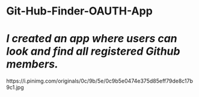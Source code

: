 # Git-Hub-Finder-OAUTH-App
<h1><em>I created an app where users can look and find all registered Github members.</em></h1>
https://i.pinimg.com/originals/0c/9b/5e/0c9b5e0474e375d85eff79de8c17b9c1.jpg
